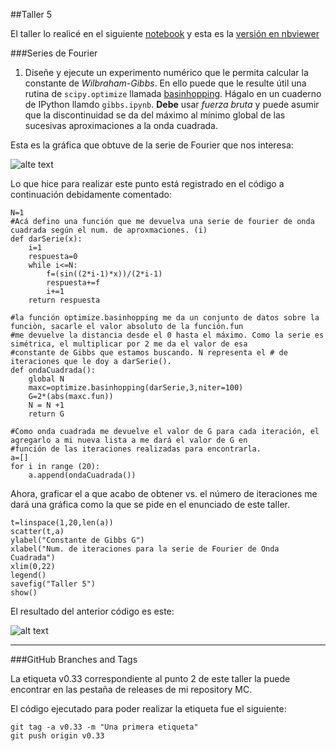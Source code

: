 ##Taller 5

El taller lo realicé en el siguiente [notebook](https://www.dropbox.com/s/zs2dhehhh50arho/Taller5.ipynb?dl=0) y esta es la [versión en nbviewer](http://nbviewer.ipython.org/urls/dl.dropbox.com/s/zs2dhehhh50arho/Taller5.ipynb/%3Fdl%3D0)

###Series de Fourier

1. Diseñe y ejecute un experimento numérico que le permita calcular la constante de *Wilbraham-Gibbs*. En ello puede que le resulte útil una rutina de `scipy.optimize` llamada [basinhopping](http://docs.scipy.org/doc/scipy-0.15.1/reference/generated/scipy.optimize.basinhopping.html). Hágalo en un cuaderno de IPython llamdo `gibbs.ipynb`. **Debe** usar *fuerza bruta* y puede asumir que la discontinuidad se da del máximo al mínimo global de las sucesivas aproximaciones a la onda cuadrada.

Esta es la gráfica que obtuve de la serie de Fourier que nos interesa: 

![alte text](https://cloud.githubusercontent.com/assets/12629060/8257523/d469d7f6-1673-11e5-8ac7-79534517698e.png)

Lo que hice para realizar este punto está registrado en el código a continuación debidamente comentado:

```
N=1
#Acá defino una función que me devuelva una serie de fourier de onda cuadrada según el num. de aproxmaciones. (i)
def darSerie(x):
    i=1
    respuesta=0
    while i<=N:
        f=(sin((2*i-1)*x))/(2*i-1)
        respuesta+=f
        i+=1
    return respuesta   

#la función optimize.basinhopping me da un conjunto de datos sobre la funciòn, sacarle el valor absoluto de la función.fun
#me devuelve la distancia desde el 0 hasta el máximo. Como la serie es simétrica, el multiplicar por 2 me da el valor de esa
#constante de Gibbs que estamos buscando. N representa el # de iteraciones que le doy a darSerie().
def ondaCuadrada():
    global N
    maxc=optimize.basinhopping(darSerie,3,niter=100)
    G=2*(abs(maxc.fun))
    N = N +1
    return G

#Como onda cuadrada me devuelve el valor de G para cada iteración, el agregarlo a mi nueva lista a me dará el valor de G en
#función de las iteraciones realizadas para encontrarla.
a=[]
for i in range (20):
    a.append(ondaCuadrada())

```
Ahora, graficar el a que acabo de obtener vs. el número de iteraciones me dará una gráfica como la que se pide en el enunciado de este taller.

```
t=linspace(1,20,len(a))
scatter(t,a)
ylabel("Constante de Gibbs G")
xlabel("Num. de iteraciones para la serie de Fourier de Onda Cuadrada")
xlim(0,22)
legend()
savefig("Taller 5")
show()

```

El resultado del anterior código es este:

![alt text](https://cloud.githubusercontent.com/assets/12629060/8257553/0c7f7d3a-1674-11e5-8f62-8966ce694a1e.png)

---

###GitHub Branches and Tags

La etiqueta v0.33 correspondiente al punto 2 de este taller la puede encontrar en las pestaña de releases de mi repository MC.

El código ejecutado para poder realizar la etiqueta fue el siguiente: 
```
git tag -a v0.33 -m "Una primera etiqueta"
git push origin v0.33
```
